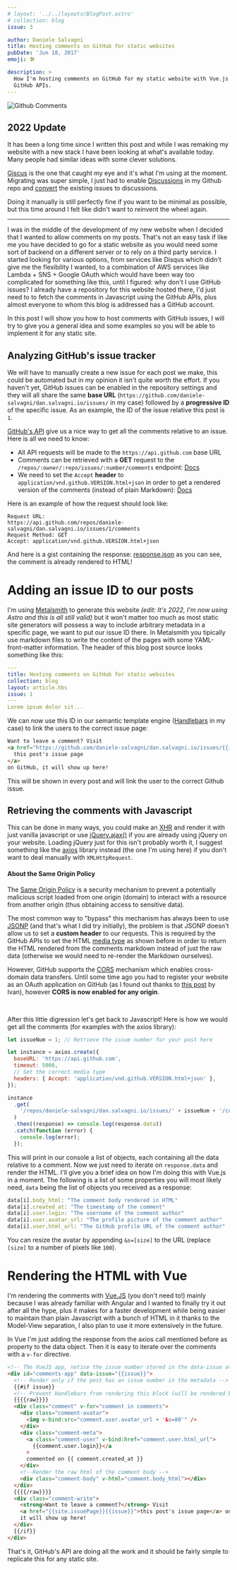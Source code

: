 ```yaml
---
# layout: '../../layouts/BlogPost.astro'
# collection: blog
issue: 3

author: Daniele Salvagni
title: Hosting comments on GitHub for static websites
pubDate: 'Jun 18, 2017'
emoji: 🛠️

description: >
  How I'm hosting comments on GitHub for my static website with Vue.js and
  GitHub APIs.
---
```


![Github Comments](/img/blog/comments/github-comments.png)

## 2022 Update

It has been a long time since I written this post and while I was remaking my
website with a new stack I have been looking at what's available today. Many
people had similar ideas with some clever solutions.

[Giscus](https://giscus.app/) is the one that caught my eye and it's what I'm
using at the moment. Migrating was super simple, I just had to enable
[Discussions](https://docs.github.com/en/discussions) in my Github repo and
[convert](https://docs.github.com/en/discussions/managing-discussions-for-your-community/moderating-discussions#converting-an-issue-to-a-discussion)
the existing issues to discussions.

Doing it manually is still perfectly fine if you want to be minimal as possible,
but this time around I felt like didn't want to reinvent the wheel again.

---

I was in the middle of the development of my new website when I decided that I
wanted to allow comments on my posts. That's not an easy task if like me you
have decided to go for a static website as you would need some sort of backend
on a different server or to rely on a third party service. I started looking for
various options, from services like Disqus which didn't give me the flexibility
I wanted, to a combination of AWS services like Lambda + SNS + Google OAuth
which would have been way too complicated for something like this, until I
figured: why don't I use GitHub issues? I already have a repository for this
website hosted there, I'd just need to to fetch the comments in Javascript using
the GitHub APIs, plus almost everyone to whom this blog is addressed has a
GitHub account.

In this post I will show you how to host comments with GitHub issues, I will try
to give you a general idea and some examples so you will be able to implement it
for any static site.

## Analyzing GitHub's issue tracker

We will have to manually create a new issue for each post we make, this could be
automated but in my opinion it isn't quite worth the effort. If you haven't yet,
GitHub issues can be enabled in the repository settings and they will all share
the same **base URL**
(`https://github.com/daniele-salvagni/dan.salvagni.io/issues/` in my case)
followed by a **progressive ID** of the specific issue. As an example, the ID of
the issue relative this post is `1`.

[GitHub's API](https://developer.github.com/v3/issues/) give us a nice way to
get all the comments relative to an issue. Here is all we need to know:

- All API requests will be made to the `https://api.github.com` base URL
- Comments can be retrieved with a **GET** request to the
  `/repos/:owner/:repo/issues/:number/comments` endpoint:
  [Docs](https://developer.github.com/v3/issues/comments/)
- We need to set the `Accept` **header** to
  `application/vnd.github.VERSION.html+json` in order to get a rendered version
  of the comments (instead of plain Markdown):
  [Docs](https://developer.github.com/v3/media/#request-specific-version)

Here is an example of how the request should look like:

```
Request URL:
https://api.github.com/repos/daniele-salvagni/dan.salvagni.io/issues/1/comments
Request Method: GET
Accept: application/vnd.github.VERSION.html+json
```

And here is a gist containing the response:
[response.json](https://gist.github.com/daniele-salvagni/63275d66bce137d57a5c6c495dd5f877)
as you can see, the comment is already rendered to HTML!

# Adding an issue ID to our posts

I'm using [Metalsmith](https://github.com/segmentio/metalsmith) to generate this
website _(edit: It's 2022, I'm now using Astro and this is all still valid)_ but
it won't matter too much as most static site generators will possess a way to
include arbitrary metadata in a specific page, we want to put our issue ID
there. In Metalsmith you tipically use markdown files to write the content of
the pages with some YAML-front-matter information. The header of this blog post
source looks something like this:

```yaml
---
title: Hosting comments on GitHub for static websites
collection: blog
layout: article.hbs
issue: 1
---
Lorem ipsum dolor sit...
```

We can now use this ID in our semantic template engine
([Handlebars](http://handlebarsjs.com/) in my case) to link the users to the
correct issue page:

```html
Want to leave a comment? Visit
<a href="https://github.com/daniele-salvagni/dan.salvagni.io/issues/{{issue}}">
  this post's issue page
</a>
on GitHub, it will show up here!
```

This will be shown in every post and will link the user to the correct Github
issue.

## Retrieving the comments with Javascript

This can be done in many ways, you could make an
[XHR](https://developer.mozilla.org/en-US/docs/Web/API/XMLHttpRequest) and
render it with just vanilla javascript or use
[jQuery.ajax()](http://api.jquery.com/jquery.ajax/) if you are already using
jQuery on your website. Loading jQuery just for this isn't probably worth it, I
suggest something like the [axios](https://github.com/mzabriskie/axios) library
instead (the one I'm using here) if you don't want to deal manually with
`XMLHttpRequest`.

#### About the Same Origin Policy

The [Same Origin Policy](https://en.wikipedia.org/wiki/Same-origin_policy) is a
security mechanism to prevent a potentially malicious script loaded from one
origin (domain) to interact with a resource from another origin (thus obtaining
access to sensitive data).

The most common way to "bypass" this mechanism has always been to use
[JSONP](http://en.wikipedia.org/wiki/JSONP) (and that's what I did try
initially), the problem is that JSONP doesn't allow us to set a **custom
header** to our requests. This is required by the GitHub APIs to set the HTML
[media type](https://developer.github.com/v3/media/) as shown before in order to
return the HTML rendered from the comments markdown instead of just the raw data
(otherwise we would need to re-render the Markdown ourselves).

However, GitHub supports the
[CORS](https://developer.mozilla.org/en-US/docs/Web/HTTP/Access_control_CORS)
mechanism which enables cross-domain data transfers. Until some time ago you had
to register your website as an OAuth application on GitHub (as I found out
thanks to
[this post](http://ivanzuzak.info/2011/02/18/github-hosted-comments-for-github-hosted-blogs.html)
by Ivan), however **CORS is now enabled for any origin**.

<br>

After this little digression let's get back to Javascript! Here is how we would
get all the comments (for examples with the axios library):

```javascript
let issueNum = 1; // Retrieve the issue number for your post here

let instance = axios.create({
  baseURL: 'https://api.github.com',
  timeout: 5000,
  // Set the correct media type
  headers: { Accept: 'application/vnd.github.VERSION.html+json' },
});

instance
  .get(
    '/repos/daniele-salvagni/dan.salvagni.io/issues/' + issueNum + '/comments',
  )
  .then((response) => console.log(response.data))
  .catch(function (error) {
    console.log(error);
  });
```

This will print in our console a list of objects, each containing all the data
relative to a comment. Now we just need to iterate on `response.data` and render
the HTML. I'll give you a brief idea on how I'm doing this with Vue.js in a
moment. The following is a list of some properties you will most likely need,
`data` being the list of objects you received as a response:

```javascript
data[i].body_html: "The comment body rendered in HTML"
data[i].created_at: "The timestamp of the comment"
data[i].user.login: "The username of the comment author"
data[i].user.avatar_url: "The profile picture of the comment author"
data[i].user.html_url: "The GitHub profile URL of the comment author"
```

You can resize the avatar by appending `&s=[size]` to the URL (replace `[size]`
to a number of pixels like `100`).

# Rendering the HTML with Vue

I'm rendering the comments with [Vue.JS](https://vuejs.org/) (you don't need
to!) mainly because I was already familiar with Angular and I wanted to finally
try it out after all the hype, plus it makes for a faster development while
being easier to maintain than plain Javascript with a bunch of HTML in it thanks
to the Model-View separation, I also plan to use it more extensively in the
future.

In Vue I'm just adding the response from the axios call mentioned before as
property to the data object. Then it is easy to iterate over the comments with a
`v-for` directive.

```html
<!-- The VueJS app, notice the issue number stored in the data-issue attribute -->
<div id="comments-app" data-issue="{{issue}}">
  <!-- Render only if the post has an issue number in the metadata -->
  {{#if issue}}
  <!-- Prevent Handlebars from rendering this block (will be rendered by Vue) -->
  {{{{raw}}}}
  <div class="comment" v-for="comment in comments">
    <div class="comment-avatar">
      <img v-bind:src="comment.user.avatar_url + '&s=80'" />
    </div>
    <div class="comment-meta">
      <a class="comment-user" v-bind:href="comment.user.html_url">
        {{comment.user.login}}</a
      >
      commented on {{ comment.created_at }}
    </div>
    <!--Render the raw html of the comment body -->
    <div class="comment-body" v-html="comment.body_html"></div>
  </div>
  {{{{/raw}}}}
  <div class="comment-write">
    <strong>Want to leave a comment?</strong> Visit
    <a href="{{site.issuePage}}{{issue}}">this post's issue page</a> on GitHub,
    it will show up here!
  </div>
  {{/if}}
</div>
```

That's it, GitHub's API are doing all the work and it should be fairly simple to
replicate this for any static site.
